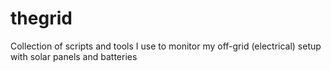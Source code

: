 # thegrid
Collection of scripts and tools I use to monitor my off-grid (electrical) setup with solar panels and batteries

